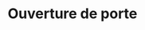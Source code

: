 ---
eleventyNavigation:
  key: Ouverture
  parent: Services
  order: 2
  title: 'Ouverture de porte'
title: 'Ouverture de porte'
permalink: "services/{{ title | slugify }}.html"
layout: 'layouts/home.html'

---